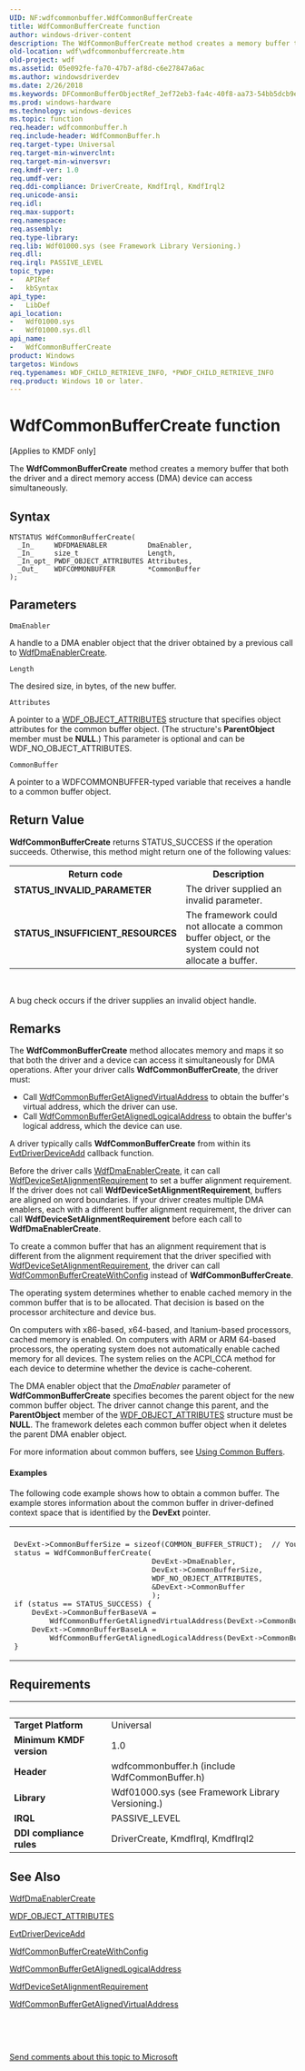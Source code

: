 ```yaml
---
UID: NF:wdfcommonbuffer.WdfCommonBufferCreate
title: WdfCommonBufferCreate function
author: windows-driver-content
description: The WdfCommonBufferCreate method creates a memory buffer that both the driver and a direct memory access (DMA) device can access simultaneously.
old-location: wdf\wdfcommonbuffercreate.htm
old-project: wdf
ms.assetid: 05e092fe-fa70-47b7-af8d-c6e27847a6ac
ms.author: windowsdriverdev
ms.date: 2/26/2018
ms.keywords: DFCommonBufferObjectRef_2ef72eb3-fa4c-40f8-aa73-54bb5dcb9e0c.xml, WdfCommonBufferCreate, WdfCommonBufferCreate method, kmdf.wdfcommonbuffercreate, wdf.wdfcommonbuffercreate, wdfcommonbuffer/WdfCommonBufferCreate
ms.prod: windows-hardware
ms.technology: windows-devices
ms.topic: function
req.header: wdfcommonbuffer.h
req.include-header: WdfCommonBuffer.h
req.target-type: Universal
req.target-min-winverclnt: 
req.target-min-winversvr: 
req.kmdf-ver: 1.0
req.umdf-ver: 
req.ddi-compliance: DriverCreate, KmdfIrql, KmdfIrql2
req.unicode-ansi: 
req.idl: 
req.max-support: 
req.namespace: 
req.assembly: 
req.type-library: 
req.lib: Wdf01000.sys (see Framework Library Versioning.)
req.dll: 
req.irql: PASSIVE_LEVEL
topic_type:
-	APIRef
-	kbSyntax
api_type:
-	LibDef
api_location:
-	Wdf01000.sys
-	Wdf01000.sys.dll
api_name:
-	WdfCommonBufferCreate
product: Windows
targetos: Windows
req.typenames: WDF_CHILD_RETRIEVE_INFO, *PWDF_CHILD_RETRIEVE_INFO
req.product: Windows 10 or later.
---
```



# WdfCommonBufferCreate function
<p class="CCE_Message">[Applies to KMDF only]

The <b>WdfCommonBufferCreate</b> method creates a memory buffer that both the driver and a direct memory access (DMA) device can access simultaneously.

## Syntax

````
NTSTATUS WdfCommonBufferCreate(
  _In_     WDFDMAENABLER          DmaEnabler,
  _In_     size_t                 Length,
  _In_opt_ PWDF_OBJECT_ATTRIBUTES Attributes,
  _Out_    WDFCOMMONBUFFER        *CommonBuffer
);
````

## Parameters

`DmaEnabler`

A handle to a DMA enabler object that the driver obtained by a previous call to <a href="..\wdfdmaenabler\nf-wdfdmaenabler-wdfdmaenablercreate.md">WdfDmaEnablerCreate</a>.

`Length`

The desired size, in bytes, of the new buffer.

`Attributes`

A pointer to a <a href="..\wdfobject\ns-wdfobject-_wdf_object_attributes.md">WDF_OBJECT_ATTRIBUTES</a> structure that specifies object attributes for the common buffer object. (The structure's <b>ParentObject</b> member must be <b>NULL</b>.) This parameter is optional and can be WDF_NO_OBJECT_ATTRIBUTES.

`CommonBuffer`

A pointer to a WDFCOMMONBUFFER-typed variable that receives a handle to a common buffer object.


## Return Value

<b>WdfCommonBufferCreate</b> returns STATUS_SUCCESS if the operation succeeds. Otherwise, this method might return one of the following values:

<table>
<tr>
<th>Return code</th>
<th>Description</th>
</tr>
<tr>
<td width="40%">
<dl>
<dt><b>STATUS_INVALID_PARAMETER</b></dt>
</dl>
</td>
<td width="60%">
The driver supplied an invalid parameter.

</td>
</tr>
<tr>
<td width="40%">
<dl>
<dt><b>STATUS_INSUFFICIENT_RESOURCES</b></dt>
</dl>
</td>
<td width="60%">
The framework could not allocate a common buffer object, or the system could not allocate a buffer.

</td>
</tr>
</table>
 

A bug check occurs if the driver supplies an invalid object handle.

## Remarks

The <b>WdfCommonBufferCreate</b> method allocates memory and maps it so that both the driver and a device can access it simultaneously for DMA operations. After your driver calls <b>WdfCommonBufferCreate</b>, the driver must:

<ul>
<li>
Call <a href="..\wdfcommonbuffer\nf-wdfcommonbuffer-wdfcommonbuffergetalignedvirtualaddress.md">WdfCommonBufferGetAlignedVirtualAddress</a> to obtain the buffer's virtual address, which the driver can use.

</li>
<li>
Call <a href="..\wdfcommonbuffer\nf-wdfcommonbuffer-wdfcommonbuffergetalignedlogicaladdress.md">WdfCommonBufferGetAlignedLogicalAddress</a> to obtain the buffer's logical address, which the device can use.

</li>
</ul>
A driver typically calls <b>WdfCommonBufferCreate</b> from within its <a href="..\wdfdriver\nc-wdfdriver-evt_wdf_driver_device_add.md">EvtDriverDeviceAdd</a> callback function. 

Before the driver calls <a href="..\wdfdmaenabler\nf-wdfdmaenabler-wdfdmaenablercreate.md">WdfDmaEnablerCreate</a>, it can call <a href="..\wdfdevice\nf-wdfdevice-wdfdevicesetalignmentrequirement.md">WdfDeviceSetAlignmentRequirement</a> to set a buffer alignment requirement. If the driver does not call <b>WdfDeviceSetAlignmentRequirement</b>, buffers are aligned on word boundaries. If your driver creates multiple DMA enablers, each with a different buffer alignment requirement, the driver can call <b>WdfDeviceSetAlignmentRequirement</b> before each call to <b>WdfDmaEnablerCreate</b>.

To create a common buffer that has an alignment requirement that is different from the alignment requirement that the driver specified with <a href="..\wdfdevice\nf-wdfdevice-wdfdevicesetalignmentrequirement.md">WdfDeviceSetAlignmentRequirement</a>, the driver can call <a href="..\wdfcommonbuffer\nf-wdfcommonbuffer-wdfcommonbuffercreatewithconfig.md">WdfCommonBufferCreateWithConfig</a> instead of <b>WdfCommonBufferCreate</b>.

The operating system determines whether to enable cached memory in the common buffer that is to be allocated. That decision is based on the processor architecture and device bus.


On computers with x86-based, x64-based, and Itanium-based processors, cached memory is enabled.
On computers with ARM or ARM 64-based processors, the operating system does not automatically enable cached memory for all devices. The system relies on the ACPI_CCA method for each device to determine whether the device is cache-coherent.

The DMA enabler object that the <i>DmaEnabler</i> parameter of <b>WdfCommonBufferCreate</b> specifies becomes the parent object for the new common buffer object. The driver cannot change this parent, and the <b>ParentObject</b> member of the <a href="..\wdfobject\ns-wdfobject-_wdf_object_attributes.md">WDF_OBJECT_ATTRIBUTES</a> structure must be <b>NULL</b>. The framework deletes each common buffer object when it deletes the parent DMA enabler object.

For more information about common buffers, see <a href="https://msdn.microsoft.com/81a56f62-917e-4798-b2cc-6469c802fab8">Using Common Buffers</a>.


#### Examples

The following code example shows how to obtain a common buffer. The example stores information about the common buffer in driver-defined context space that is identified by the <b>DevExt</b> pointer.

<div class="code"><span codelanguage=""><table>
<tr>
<th></th>
</tr>
<tr>
<td>
<pre>DevExt-&gt;CommonBufferSize = sizeof(COMMON_BUFFER_STRUCT);  // Your structure size
status = WdfCommonBufferCreate(
                               DevExt-&gt;DmaEnabler,
                               DevExt-&gt;CommonBufferSize,
                               WDF_NO_OBJECT_ATTRIBUTES,
                               &amp;DevExt-&gt;CommonBuffer
                               );
if (status == STATUS_SUCCESS) {
    DevExt-&gt;CommonBufferBaseVA = 
        WdfCommonBufferGetAlignedVirtualAddress(DevExt-&gt;CommonBuffer);
    DevExt-&gt;CommonBufferBaseLA =
        WdfCommonBufferGetAlignedLogicalAddress(DevExt-&gt;CommonBuffer); 
}</pre>
</td>
</tr>
</table></span></div>

## Requirements
| &nbsp; | &nbsp; |
| ---- |:---- |
| **Target Platform** | Universal |
| **Minimum KMDF version** | 1.0 |
| **Header** | wdfcommonbuffer.h (include WdfCommonBuffer.h) |
| **Library** | Wdf01000.sys (see Framework Library Versioning.) |
| **IRQL** | PASSIVE_LEVEL |
| **DDI compliance rules** | DriverCreate, KmdfIrql, KmdfIrql2 |

## See Also

<a href="..\wdfdmaenabler\nf-wdfdmaenabler-wdfdmaenablercreate.md">WdfDmaEnablerCreate</a>



<a href="..\wdfobject\ns-wdfobject-_wdf_object_attributes.md">WDF_OBJECT_ATTRIBUTES</a>



<a href="..\wdfdriver\nc-wdfdriver-evt_wdf_driver_device_add.md">EvtDriverDeviceAdd</a>



<a href="..\wdfcommonbuffer\nf-wdfcommonbuffer-wdfcommonbuffercreatewithconfig.md">WdfCommonBufferCreateWithConfig</a>



<a href="..\wdfcommonbuffer\nf-wdfcommonbuffer-wdfcommonbuffergetalignedlogicaladdress.md">WdfCommonBufferGetAlignedLogicalAddress</a>



<a href="..\wdfdevice\nf-wdfdevice-wdfdevicesetalignmentrequirement.md">WdfDeviceSetAlignmentRequirement</a>



<a href="..\wdfcommonbuffer\nf-wdfcommonbuffer-wdfcommonbuffergetalignedvirtualaddress.md">WdfCommonBufferGetAlignedVirtualAddress</a>



 

 

<a href="mailto:wsddocfb@microsoft.com?subject=Documentation%20feedback [wdf\wdf]:%20WdfCommonBufferCreate method%20 RELEASE:%20(2/26/2018)&amp;body=%0A%0APRIVACY STATEMENT%0A%0AWe use your feedback to improve the documentation. We don't use your email address for any other purpose, and we'll remove your email address from our system after the issue that you're reporting is fixed. While we're working to fix this issue, we might send you an email message to ask for more info. Later, we might also send you an email message to let you know that we've addressed your feedback.%0A%0AFor more info about Microsoft's privacy policy, see http://privacy.microsoft.com/en-us/default.aspx." title="Send comments about this topic to Microsoft">Send comments about this topic to Microsoft</a>
